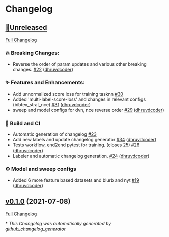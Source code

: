 # Changelog

## [🚧Unreleased](https://github.com/dhruvdcoder/structured_prediction_baselines/tree/HEAD)

[Full Changelog](https://github.com/dhruvdcoder/structured_prediction_baselines/compare/v0.1.0...HEAD)

### 💥 Breaking Changes:

- Reverse the order of param updates and various other breaking changes. [\#22](https://github.com/dhruvdcoder/structured_prediction_baselines/pull/22) ([dhruvdcoder](https://github.com/dhruvdcoder))

### ✨ Features and Enhancements:

- Add unnormalized score loss for training tasknn [\#30](https://github.com/dhruvdcoder/structured_prediction_baselines/issues/30)
- Added 'multi-label-score-loss' and changes in relevant configs \(bibtex\_strat\_nce\) [\#31](https://github.com/dhruvdcoder/structured_prediction_baselines/pull/31) ([dhruvdcoder](https://github.com/dhruvdcoder))
- sweep and model configs for dvn, nce reverse order [\#29](https://github.com/dhruvdcoder/structured_prediction_baselines/pull/29) ([dhruvdcoder](https://github.com/dhruvdcoder))

### 👷 Build and CI

- Automatic generation of changelog [\#23](https://github.com/dhruvdcoder/structured_prediction_baselines/issues/23)
- Add new labels and update changelog generator [\#34](https://github.com/dhruvdcoder/structured_prediction_baselines/pull/34) ([dhruvdcoder](https://github.com/dhruvdcoder))
- Tests workflow, end2end pytest for training. \(closes 25\) [\#26](https://github.com/dhruvdcoder/structured_prediction_baselines/pull/26) ([dhruvdcoder](https://github.com/dhruvdcoder))
- Labeler and automatic changelog generation. [\#24](https://github.com/dhruvdcoder/structured_prediction_baselines/pull/24) ([dhruvdcoder](https://github.com/dhruvdcoder))

### ⚙️  Model and sweep configs

- Added 6 more feature based datasets and blurb and nyt [\#19](https://github.com/dhruvdcoder/structured_prediction_baselines/pull/19) ([dhruvdcoder](https://github.com/dhruvdcoder))

## [v0.1.0](https://github.com/dhruvdcoder/structured_prediction_baselines/tree/v0.1.0) (2021-07-08)

[Full Changelog](https://github.com/dhruvdcoder/structured_prediction_baselines/compare/ef23891a32a0dcc7b9ca02a8c11e008cbe412dbb...v0.1.0)



\* *This Changelog was automatically generated by [github_changelog_generator](https://github.com/github-changelog-generator/github-changelog-generator)*
